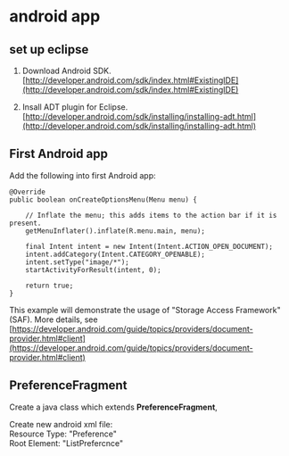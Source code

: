 # android app

## set up eclipse

1. Download Android SDK.
[http://developer.android.com/sdk/index.html#ExistingIDE](http://developer.android.com/sdk/index.html#ExistingIDE)

2. Insall ADT plugin for Eclipse. [http://developer.android.com/sdk/installing/installing-adt.html](http://developer.android.com/sdk/installing/installing-adt.html)


## First Android app

Add the following into first Android app:  

    @Override
    public boolean onCreateOptionsMenu(Menu menu) {

        // Inflate the menu; this adds items to the action bar if it is present.
        getMenuInflater().inflate(R.menu.main, menu);
        
        final Intent intent = new Intent(Intent.ACTION_OPEN_DOCUMENT);
        intent.addCategory(Intent.CATEGORY_OPENABLE);
        intent.setType("image/*");
        startActivityForResult(intent, 0);
        
        return true;
    }


This example will demonstrate the usage of "Storage Access Framework"(SAF).
More details, see [https://developer.android.com/guide/topics/providers/document-provider.html#client](https://developer.android.com/guide/topics/providers/document-provider.html#client)

## PreferenceFragment

Create a java class which extends **PreferenceFragment**, 

Create new android xml file:  
Resource Type: "Preference"  
Root Element: "ListPrefercnce"  

